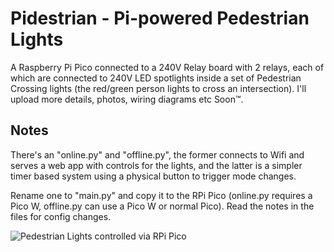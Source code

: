 # Pidestrian - Pi-powered Pedestrian Lights

A Raspberry Pi Pico connected to a 240V Relay board with 2 relays, each of which are connected to 240V LED spotlights inside a set of Pedestrian Crossing lights (the red/green person lights to cross an intersection). I'll upload more details, photos, wiring diagrams etc Soon™.

## Notes

There's an "online.py" and "offline.py", the former connects to Wifi and serves a web app with controls for the lights, and the latter is a simpler timer based system using a physical button to trigger mode changes.

Rename one to "main.py" and copy it to the RPi Pico (online.py requires a Pico W, offline.py can use a Pico W or normal Pico). Read the notes in the files for config changes.

![Pedestrian Lights controlled via RPi Pico](https://github.com/senwerks/pedestrian-lights/blob/main/Media/PedestrianLights1.jpg)
